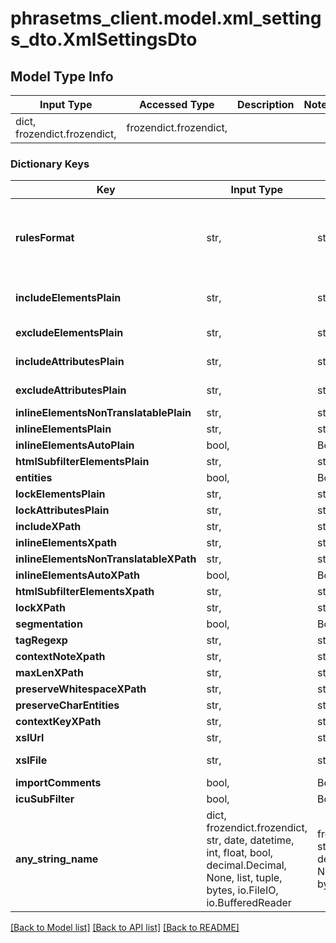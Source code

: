 # phrasetms_client.model.xml_settings_dto.XmlSettingsDto

## Model Type Info

| Input Type                   | Accessed Type          | Description | Notes |
| ---------------------------- | ---------------------- | ----------- | ----- |
| dict, frozendict.frozendict, | frozendict.frozendict, |             |

### Dictionary Keys

| Key                                    | Input Type                                                                                                                                  | Accessed Type                                                                           | Description                                                                            | Notes                                          |
| -------------------------------------- | ------------------------------------------------------------------------------------------------------------------------------------------- | --------------------------------------------------------------------------------------- | -------------------------------------------------------------------------------------- | ---------------------------------------------- |
| **rulesFormat**                        | str,                                                                                                                                        | str,                                                                                    | Default: &#x60;\&quot;PLAIN\&quot;&#x60;                                               | [optional] must be one of ["PLAIN", "XPATH", ] |
| **includeElementsPlain**               | str,                                                                                                                                        | str,                                                                                    | Default: &#x60;\&quot;\*\&quot;&#x60;, example: &#x60;\&quot;para,heading\&quot;&#x60; | [optional]                                     |
| **excludeElementsPlain**               | str,                                                                                                                                        | str,                                                                                    | Example: &#x60;\&quot;script,par\&quot;&#x60;                                          | [optional]                                     |
| **includeAttributesPlain**             | str,                                                                                                                                        | str,                                                                                    | Example: &#x60;\&quot;title\&quot;&#x60;                                               | [optional]                                     |
| **excludeAttributesPlain**             | str,                                                                                                                                        | str,                                                                                    | Example: &#x60;\&quot;lang,href\&quot;&#x60;                                           | [optional]                                     |
| **inlineElementsNonTranslatablePlain** | str,                                                                                                                                        | str,                                                                                    | Example: &#x60;\&quot;tt,b\&quot;&#x60;                                                | [optional]                                     |
| **inlineElementsPlain**                | str,                                                                                                                                        | str,                                                                                    |                                                                                        | [optional]                                     |
| **inlineElementsAutoPlain**            | bool,                                                                                                                                       | BoolClass,                                                                              | Default: &#x60;false&#x60;                                                             | [optional]                                     |
| **htmlSubfilterElementsPlain**         | str,                                                                                                                                        | str,                                                                                    | Example: &#x60;\&quot;tt,b\&quot;&#x60;                                                | [optional]                                     |
| **entities**                           | bool,                                                                                                                                       | BoolClass,                                                                              | Default: &#x60;false&#x60;                                                             | [optional]                                     |
| **lockElementsPlain**                  | str,                                                                                                                                        | str,                                                                                    |                                                                                        | [optional]                                     |
| **lockAttributesPlain**                | str,                                                                                                                                        | str,                                                                                    |                                                                                        | [optional]                                     |
| **includeXPath**                       | str,                                                                                                                                        | str,                                                                                    |                                                                                        | [optional]                                     |
| **inlineElementsXpath**                | str,                                                                                                                                        | str,                                                                                    |                                                                                        | [optional]                                     |
| **inlineElementsNonTranslatableXPath** | str,                                                                                                                                        | str,                                                                                    |                                                                                        | [optional]                                     |
| **inlineElementsAutoXPath**            | bool,                                                                                                                                       | BoolClass,                                                                              | Default: &#x60;false&#x60;                                                             | [optional]                                     |
| **htmlSubfilterElementsXpath**         | str,                                                                                                                                        | str,                                                                                    |                                                                                        | [optional]                                     |
| **lockXPath**                          | str,                                                                                                                                        | str,                                                                                    |                                                                                        | [optional]                                     |
| **segmentation**                       | bool,                                                                                                                                       | BoolClass,                                                                              | Default: &#x60;true&#x60;                                                              | [optional]                                     |
| **tagRegexp**                          | str,                                                                                                                                        | str,                                                                                    |                                                                                        | [optional]                                     |
| **contextNoteXpath**                   | str,                                                                                                                                        | str,                                                                                    |                                                                                        | [optional]                                     |
| **maxLenXPath**                        | str,                                                                                                                                        | str,                                                                                    |                                                                                        | [optional]                                     |
| **preserveWhitespaceXPath**            | str,                                                                                                                                        | str,                                                                                    |                                                                                        | [optional]                                     |
| **preserveCharEntities**               | str,                                                                                                                                        | str,                                                                                    |                                                                                        | [optional]                                     |
| **contextKeyXPath**                    | str,                                                                                                                                        | str,                                                                                    |                                                                                        | [optional]                                     |
| **xslUrl**                             | str,                                                                                                                                        | str,                                                                                    |                                                                                        | [optional]                                     |
| **xslFile**                            | str,                                                                                                                                        | str,                                                                                    | UID of uploaded XSL file, overrides &#x60;xslUrl&#x60;                                 | [optional]                                     |
| **importComments**                     | bool,                                                                                                                                       | BoolClass,                                                                              | Default: &#x60;true&#x60;                                                              | [optional]                                     |
| **icuSubFilter**                       | bool,                                                                                                                                       | BoolClass,                                                                              | Default: &#x60;false&#x60;                                                             | [optional]                                     |
| **any_string_name**                    | dict, frozendict.frozendict, str, date, datetime, int, float, bool, decimal.Decimal, None, list, tuple, bytes, io.FileIO, io.BufferedReader | frozendict.frozendict, str, BoolClass, decimal.Decimal, NoneClass, tuple, bytes, FileIO | any string name can be used but the value must be the correct type                     | [optional]                                     |

[[Back to Model list]](../../README.md#documentation-for-models) [[Back to API list]](../../README.md#documentation-for-api-endpoints) [[Back to README]](../../README.md)
